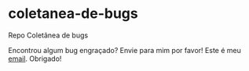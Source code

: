 # coletanea-de-bugs
Repo Coletânea de bugs

Encontrou algum bug engraçado? Envie para mim por favor! Este é meu <a href="mailto:joaopauloaramuni@gmail.com" target="_blank">email</a>. Obrigado!
